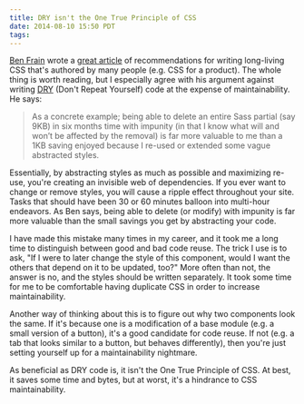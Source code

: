 ```yaml
---
title: DRY isn't the One True Principle of CSS
date: 2014-08-10 15:50 PDT
tags:
---
```


[Ben Frain](http://benfrain.com/) wrote a [great article](http://benfrain.com/enduring-css-writing-style-sheets-rapidly-changing-long-lived-projects/) of recommendations for writing long-living CSS that's authored by many people (e.g. CSS for a product). The whole thing is worth reading, but I especially agree with his argument against writing [DRY](http://en.wikipedia.org/wiki/Don't_repeat_yourself) (Don't Repeat Yourself) code at the expense of maintainability. He says:

> As a concrete example; being able to delete an entire Sass partial (say 9KB) in six months time with impunity (in that I know what will and won’t be affected by the removal) is far more valuable to me than a 1KB saving enjoyed because I re-used or extended some vague abstracted styles.

Essentially, by abstracting styles as much as possible and maximizing re-use, you're creating an invisible web of dependencies. If you ever want to change or remove styles, you will cause a ripple effect throughout your site. Tasks that should have been 30 or 60 minutes balloon into multi-hour endeavors. As Ben says, being able to delete (or modify) with impunity is far more valuable than the small savings you get by abstracting your code.

I have made this mistake many times in my career, and it took me a long time to distinguish between good and bad code reuse. The trick I use is to ask, "If I were to later change the style of this component, would I want the others that depend on it to be updated, too?" More often than not, the answer is no, and the styles should be written separately. It took some time for me to be comfortable having duplicate CSS in order to increase maintainability.

Another way of thinking about this is to figure out why two components look the same. If it's because one is a modification of a base module (e.g. a small version of a button), it's a good candidate for code reuse. If not (e.g. a tab that looks similar to a button, but behaves differently), then you're just setting yourself up for a maintainability nightmare.

As beneficial as DRY code is, it isn't the One True Principle of CSS. At best, it saves some time and bytes, but at worst, it's a hindrance to CSS maintainability.
